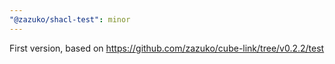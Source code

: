 ```yaml
---
"@zazuko/shacl-test": minor
---
```


First version, based on https://github.com/zazuko/cube-link/tree/v0.2.2/test
